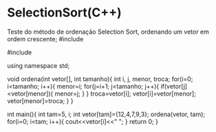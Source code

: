 # SelectionSort(C++)
Teste do método de ordenação Selection Sort, ordenando um vetor em ordem crescente;
#include <iostream>


#include <iostream>

using namespace std;

void ordena(int vetor[], int tamanho){
	int i, j, menor, troca;
	for(i=0; i<tamanho; i++){
		menor=i;
		for(j=i+1; j<tamanho; j++){
			if(vetor[j]<vetor[menor]){
				menor=j;
				}
			}
		troca=vetor[i];
		vetor[i]=vetor[menor];
		vetor[menor]=troca;
		}
	}

int main(){
	int tam=5, i;
	int vetor[tam]={12,4,7,9,3};
	ordena(vetor, tam);
	for(i=0; i<tam; i++){
		cout<<vetor[i]<<" ";
		}
	return 0;
	}
